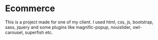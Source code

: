 # Ecommerce
 This is a project made for one of my client. I used html, css,  js, bootstrap, sass, jquery and some plugins like magnific-popup, nouislider, owl-carousel, superfish etc.
